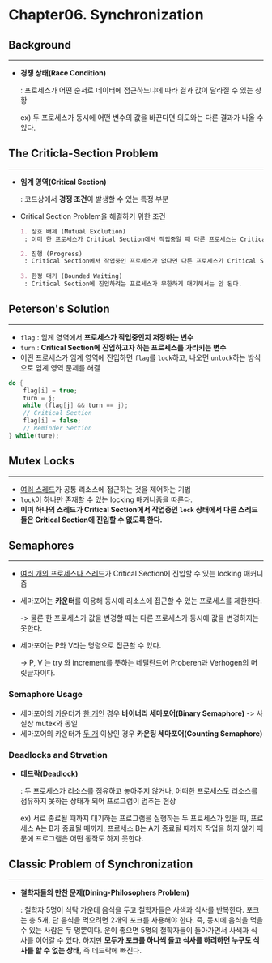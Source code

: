 <h1> Chapter06. Synchronization</h1>

<h2>Background</h2>

---

- **경쟁 상태(Race Condition)**

  : 프로세스가 어떤 순서로 데이터에 접근하느냐에 따라 결과 값이 달라질 수 있는 상황

  ex) 두 프로세스가 동시에 어떤 변수의 값을 바꾼다면 의도와는 다른 결과가 나올 수 있다.



<h2> The Criticla-Section Problem</h2>

---

- **임계 영역(Critical Section)**

  : 코드상에서 **경쟁 조건**이 발생할 수 있는 특정 부분

- Critical Section Problem을 해결하기 위한 조건

  ```markdown
  1. 상호 배제 (Mutual Exclution)
   : 이미 한 프로세스가 Critical Section에서 작업중일 때 다른 프로세스는 Critical Section에 진입해서는 안 된다.
  
  2. 진행 (Progress)
   : Critical Section에서 작업중인 프로세스가 없다면 다른 프로세스가 Critical Section에 진입할 수 있어야 한다.
   
  3. 한정 대기 (Bounded Waiting)
   : Critical Section에 진입하려는 프로세스가 무한하게 대기해서는 안 된다.
  ```



<h2>Peterson's Solution </h2>

---

- `flag` : 임계 영역에서 **프로세스가 작업중인지 저장하는 변수**
- `turn` : **Critical Section에 진입하고자 하는 프로세스를 가리키는 변수**
- 어떤 프로세스가 임계 영역에 진입하면 `flag`를 `lock`하고, 나오면 `unlock`하는 방식으로 임계 영역 문제를 해결

```c++
do {
    flag[i] = true;
    turn = j;
    while (flag[j] && turn == j);
    // Critical Section
    flag[i] = false;
    // Reminder Section
} while(ture);
```



<h2> Mutex Locks</h2>

---

- <u>여러 스레드</u>가 공통 리소스에 접근하는 것을 제어하는 기법
- `lock`이 하나만 존재할 수 있는 locking 매커니즘을 따른다.
- **이미 하나의 스레드가 Critical  Section에서 작업중인 `lock` 상태에서 다른 스레드들은 Critical Section에 진입할 수 없도록 한다.**



<h2>Semaphores</h2>

---

- <u>여러 개의 프로세스나 스레드</u>가 Critical Section에 진입할 수 있는 locking 매커니즘

- 세마포어는 **카운터**를 이용해 동시에 리소스에 접근할 수 있는 프로세스를 제한한다.

  -> 물론 한 프로세스가 값을 변경할 때는 다른 프로세스가 동시에 값을 변경하지는 못한다.

- 세마포어는 P와 V라는 명령으로 접근할 수 있다.

  -> P, V 는 try 와 increment를 뜻하는 네덜란드어 Proberen과 Verhogen의 머릿글자이다.

<h3>Semaphore Usage</h3>

- 세마포어의 카운터가 <u>한 개</u>인 경우 **바이너리 세마포어(Binary Semaphore)**  -> 사실상 mutex와 동일
- 세마포어의 카운터가 <u>두 개</u> 이상인 경우 **카운팅 세마포어(Counting Semaphore)**

<h3> Deadlocks and Strvation</h3>

- **데드락(Deadlock)**

  : 두 프로세스가 리소스를 점유하고 놓아주지 않거나, 어떠한 프로세스도 리소스를 점유하지 못하는 상태가 되어 프로그램이 멈추는 현상

  ex) 서로 종료될 때까지 대기하는 프로그램을 실행하는 두 프로세스가 있을 때, 프로세스 A는 B가 종료될 때까지, 프로세스 B는 A가 종료될 때까지 작업을 하지 않기 때문에 프로그램은 어떤 동작도 하지 못한다.



<h2> Classic Problem of Synchronization</h2>

---

- **철학자들의 만찬 문제(Dining-Philosophers Problem)**

  : 철학자 5명이 식탁 가운데 음식을 두고 철학자들은 사색과 식사를 반복한다. 포크는 총 5개, 단 음식을 먹으려면 2개의 포크를 사용해야 한다. 즉, 동시에 음식을 먹을 수 있는 사람은 두 명뿐이다. 운이 좋으면 5명의 철학자들이 돌아가면서 사색과 식사를 이어갈 수 있다. 하지만 **모두가 포크를 하나씩 들고 식사를 하려하면 누구도 식사를 할 수 없는 상태**, 즉 데드락에 빠진다.





